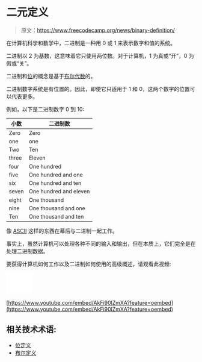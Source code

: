 # 二元定义

> 原文：<https://www.freecodecamp.org/news/binary-definition/>

在计算机科学和数学中，二进制是一种用 0 或 1 来表示数字和值的系统。

二进制以 2 为基数，这意味着它只使用两位数。对于计算机，1 为真或“开”，0 为假或“关”。

二进制和[位](https://www.freecodecamp.org/news/bit-definition/)的概念是基于[布尔代数](https://www.freecodecamp.org/news/boolean-definition/)的。

二进制数字系统是有位置的。因此，即使它只适用于 1 和 0，这两个数字的位置可以代表更多。

例如，以下是二进制数字 0 到 10:

| 小数 | 二进制数 |
| --- | --- |
| Zero | Zero |
| one | one |
| Two | Ten |
| three | Eleven |
| four | One hundred |
| five | One hundred and one |
| six | One hundred and ten |
| seven | One hundred and eleven |
| eight | One thousand |
| nine | One thousand and one |
| Ten | One thousand and ten |

像 [ASCII](https://www.freecodecamp.org/news/ascii-table-hex-to-ascii-value-character-code-chart-2/) 这样的东西在幕后与二进制一起工作。

事实上，虽然计算机可以处理各种不同的输入和输出，但在本质上，它们完全是在处理二进制数据。

要获得计算机如何工作以及二进制如何使用的高级概述，请观看此视频:

![image-101](img/4f0a6b7b0503818d4a3f1d9e0330ebdd.png)

[https://www.youtube.com/embed/AkFi90lZmXA?feature=oembed](https://www.youtube.com/embed/AkFi90lZmXA?feature=oembed)

## **相关技术术语:**

*   [位定义](https://www.freecodecamp.org/news/bit-definition/)
*   [布尔定义](https://www.freecodecamp.org/news/boolean-definition/)